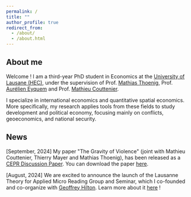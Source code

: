 ```yaml
---
permalink: /
title: ""
author_profile: true
redirect_from: 
  - /about/
  - /about.html
---
```



About me 
-------------
Welcome ! I am a third-year PhD student in Economics at the [University of Lausane (HEC)](https://www.unil.ch/de/en/home.html), under the supervision of Prof. [Mathias Thoenig](https://people.unil.ch/mathiasthoenig/), Prof. [Aurélien Eyquem](http://aeyq.free.fr/) and Prof. [Mathieu Couttenier](https://sites.google.com/site/coutteniermathieu/).

I specialize in international economics and quantitative spatial economics. More specifically, my research applies tools from these fields to study development and political economy, focusing mainly on conflicts, geoeconomics, and national security. 

News  
-------------
[September, 2024] My paper "The Gravity of Violence" (joint with Mathieu Couttenier, Thierry Mayer and Mathias Thoenig), has been released as a [CEPR Discussion Paper](https://cepr.org/publications/dp19527). You can download the paper [here](https://drive.google.com/file/d/1EmlnwO41rYt0nHe8506BVSpWk6HnPAIe/view).

[August, 2024] We are excited to announce the launch of the Lausanne Theory for Applied Micro Reading Group and Seminar, which I co-founded and co-organize with [Geoffrey Hilton](https://geoffreyhilton.github.io/). Learn more about it [here](https://julianmarcoux.github.io/reading_group/) ! 

